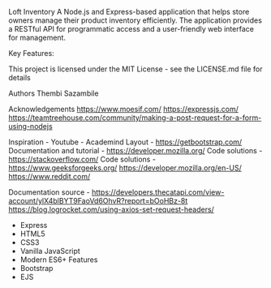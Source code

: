 
Loft Inventory
A Node.js and Express-based application that helps store owners manage their product inventory efficiently. The application provides a RESTful API for programmatic access and a user-friendly web interface for management.

Key Features:



This project is licensed under the MIT License - see the LICENSE.md file for details

Authors
Thembi Sazambile


Acknowledgements 
https://www.moesif.com/
https://expressjs.com/
https://teamtreehouse.com/community/making-a-post-request-for-a-form-using-nodejs

Inspiration - Youtube - Academind
Layout - https://getbootstrap.com/
Documentation and tutorial - https://developer.mozilla.org/
Code solutions - https://stackoverflow.com/
Code solutions - https://www.geeksforgeeks.org/
https://developer.mozilla.org/en-US/
https://www.reddit.com/

Documentation source - 
https://developers.thecatapi.com/view-account/ylX4blBYT9FaoVd6OhvR?report=bOoHBz-8t
https://blog.logrocket.com/using-axios-set-request-headers/

- Express
- HTML5 
- CSS3 
- Vanilla JavaScript 
- Modern ES6+ Features
- Bootstrap
- EJS





